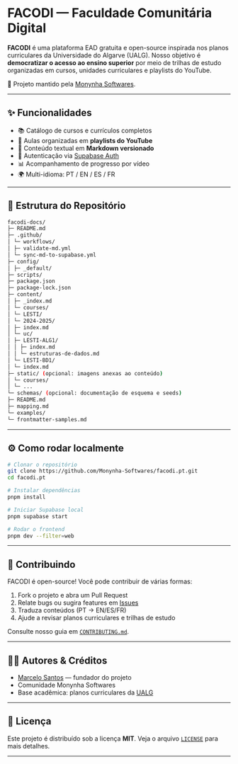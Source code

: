 # FACODI — Faculdade Comunitária Digital

**FACODI** é uma plataforma EAD gratuita e open-source inspirada nos planos curriculares da Universidade do Algarve (UALG).
Nosso objetivo é **democratizar o acesso ao ensino superior** por meio de trilhas de estudo organizadas em cursos, unidades curriculares e playlists do YouTube.

🚀 Projeto mantido pela [Monynha Softwares](https://monynha.com).

---

## ✨ Funcionalidades

- 📚 Catálogo de cursos e currículos completos
- 🎥 Aulas organizadas em **playlists do YouTube**
- 📝 Conteúdo textual em **Markdown versionado**
- 🔑 Autenticação via [Supabase Auth](https://supabase.com)
- 📊 Acompanhamento de progresso por vídeo
- 🌍 Multi-idioma: PT / EN / ES / FR

---

<!-- ## 🏗️ Arquitetura

- **Frontend**: [Next.js 14](https://nextjs.org) (App Router)
- **Banco de Dados**: [PostgreSQL + Supabase](https://supabase.com)
- **Docs**: Arquivos `.md` sincronizados com banco
- **Infra**: Deploy automatizado via [Coolify](https://coolify.io) em servidor Hetzner
- **Design**: UI baseada em [shadcn/ui](https://ui.shadcn.com) + Tailwind + tokens Monynha

--- -->

## 📂 Estrutura do Repositório

```bash
facodi-docs/
├─ README.md
├─ .github/
│ └─ workflows/
│ ├─ validate-md.yml
│ └─ sync-md-to-supabase.yml
├─ config/
│ ├─ _default/
├─ scripts/
├─ package.json
├─ package-lock.json
├─ content/
│ ├─ _index.md
│ └─ courses/
│ └─ LESTI/
│ └─ 2024-2025/
│ ├─ index.md
│ └─ uc/
│ ├─ LESTI-ALG1/
│ │ ├─ index.md
│ │ └─ estruturas-de-dados.md
│ └─ LESTI-BD1/
│ └─ index.md
├─ static/ (opcional: imagens anexas ao conteúdo)
│ └─ courses/
│ └─ ...
└─ schemas/ (opcional: documentação de esquema e seeds)
├─ README.md
├─ mapping.md
└─ examples/
└─ frontmatter-samples.md
````

---

## ⚙️ Como rodar localmente

```bash
# Clonar o repositório
git clone https://github.com/Monynha-Softwares/facodi.pt.git
cd facodi.pt

# Instalar dependências
pnpm install

# Iniciar Supabase local
pnpm supabase start

# Rodar o frontend
pnpm dev --filter=web
```

---

## 🤝 Contribuindo

FACODI é open-source! Você pode contribuir de várias formas:

1. Fork o projeto e abra um Pull Request
2. Relate bugs ou sugira features em [Issues](../../issues)
3. Traduza conteúdos (PT → EN/ES/FR)
4. Ajude a revisar planos curriculares e trilhas de estudo

Consulte nosso guia em [`CONTRIBUTING.md`](./CONTRIBUTING.md).

---

## 👩‍💻 Autores & Créditos

* [Marcelo Santos](https://github.com/marcelosantos) — fundador do projeto
* Comunidade Monynha Softwares
* Base acadêmica: planos curriculares da [UALG](https://www.ualg.pt)

---

## 📜 Licença

Este projeto é distribuído sob a licença **MIT**.
Veja o arquivo [`LICENSE`](./LICENSE) para mais detalhes.

---
